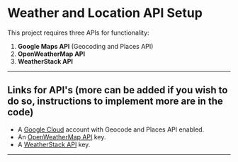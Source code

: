 # Weather and Location API Setup  

This project requires three APIs for functionality:  

1. **Google Maps API** (Geocoding and Places API)  
2. **OpenWeatherMap API**  
3. **WeatherStack API**  

---

## Links for API's (more can be added if you wish to do so, instructions to implement more are in the code)

- A [Google Cloud](https://console.cloud.google.com/google/maps-apis/api-list?project=artful-fastness-441116-n9) account with Geocode and Places API enabled.  
- An [OpenWeatherMap API](https://openweathermap.org/price#weather) key.  
- A [WeatherStack API](https://weatherstack.com) key.  

---
